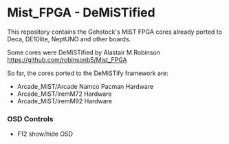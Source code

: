 # Mist_FPGA  - DeMiSTified

This repository contains the Gehstock's MiST FPGA cores already ported to Deca, DE10lite, NeptUNO and other boards.  

Some cores were DeMiSTified by Alastair M.Robinson https://github.com/robinsonb5/Mist_FPGA

So far, the cores ported to the DeMiSTify framework are:

* Arcade_MiST/Arcade Namco Pacman Hardware
* Arcade_MiST/IremM72 Hardware
* Arcade_MiST/IremM92 Hardware



### OSD Controls

* F12 show/hide OSD 

  



